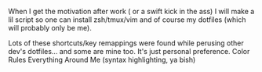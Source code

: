 When I get the motivation after work ( or a swift kick in the ass) I will make a lil script so one can install zsh/tmux/vim and of course my dotfiles (which will probably only be me).

Lots of these shortcuts/key remappings were found while perusing other dev's dotfiles... and some are mine too. It's just personal preference. Color Rules Everything Around Me (syntax highlighting, ya bish) 
